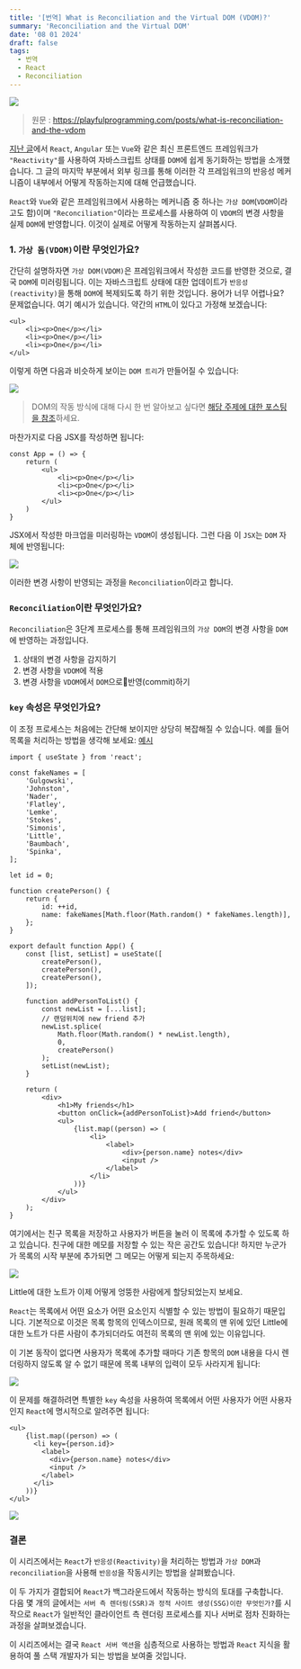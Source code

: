 ```yaml
---
title: '[번역] What is Reconciliation and the Virtual DOM (VDOM)?'
summary: 'Reconciliation and the Virtual DOM'
date: '08 01 2024'
draft: false
tags:
  - 번역
  - React
  - Reconciliation
---
```


![](https://playfulprogramming.com/generated/what-is-reconciliation-and-the-vdom.twitter-preview.jpg)

> 원문 : https://playfulprogramming.com/posts/what-is-reconciliation-and-the-vdom

[지난 글](https://danlog.vercel.app/blog/what-is-reactivity)에서 `React`, `Angular` 또는 `Vue`와 같은 최신 프론트엔드 프레임워크가 `"Reactivity"`를 사용하여 자바스크립트 상태를 `DOM`에 쉽게 동기화하는 방법을 소개했습니다. 그 글의 마지막 부분에서 외부 링크를 통해 이러한 각 프레임워크의 반응성 메커니즘이 내부에서 어떻게 작동하는지에 대해 언급했습니다.

`React`와 `Vue`와 같은 프레임워크에서 사용하는 메커니즘 중 하나는 `가상 DOM`(`VDOM`이라고도 함)이며 `"Reconciliation"`이라는 프로세스를 사용하여 이 `VDOM`의 변경 사항을 실제 `DOM`에 반영합니다. 이것이 실제로 어떻게 작동하는지 살펴봅시다.

### 1. `가상 돔(VDOM)`이란 무엇인가요?

간단히 설명하자면 `가상 DOM(VDOM)`은 프레임워크에서 작성한 코드를 반영한 것으로, 결국 `DOM`에 미러링됩니다. 이는 자바스크립트 상태에 대한 업데이트가 `반응성(reactivity)`을 통해 `DOM`에 복제되도록 하기 위한 것입니다. 용어가 너무 어렵나요? 문제없습니다. 여기 예시가 있습니다. 약간의 `HTML`이 있다고 가정해 보겠습니다:

```tsx
<ul>
	<li><p>One</p></li>
	<li><p>One</p></li>
	<li><p>One</p></li>
</ul>
```

이렇게 하면 다음과 비슷하게 보이는 `DOM 트리`가 만들어질 수 있습니다:

![](https://playfulprogramming.com/content/crutchcorn/collections/react-beyond-the-render/posts/what-is-reconciliation-and-the-vdom/dom.svg)


>DOM의 작동 방식에 대해 다시 한 번 알아보고 싶다면 [해당 주제에 대한 포스팅을 참조](https://playfulprogramming.com/posts/understanding-the-dom)하세요.

마찬가지로 다음 JSX를 작성하면 됩니다:

```tsx
const App = () => {
	return (
		<ul>
			<li><p>One</p></li>
			<li><p>One</p></li>
			<li><p>One</p></li>
		</ul>
	)
}
```

JSX에서 작성한 마크업을 미러링하는 `VDOM`이 생성됩니다. 그런 다음 이 `JSX`는 `DOM` 자체에 반영됩니다:

![](https://playfulprogramming.com/content/crutchcorn/collections/react-beyond-the-render/posts/what-is-reconciliation-and-the-vdom/vdom-vs-dom.svg)

이러한 변경 사항이 반영되는 과정을 `Reconciliation`이라고 합니다.


### `Reconciliation`이란 무엇인가요?

`Reconciliation`은 3단계 프로세스를 통해 프레임워크의 `가상 DOM`의 변경 사항을 `DOM`에 반영하는 과정입니다. 

1. 상태의 변경 사항을 감지하기
2. 변경 사항을 `VDOM`에 적용
3. 변경 사항을 `VDOM`에서 `DOM`으로반영(commit)하기


### `key` 속성은 무엇인가요?

이 조정 프로세스는 처음에는 간단해 보이지만 상당히 복잡해질 수 있습니다. 예를 들어 목록을 처리하는 방법을 생각해 보세요: [예시](https://stackblitz.com/github/playfulprogramming/playfulprogramming/tree/main/content/crutchcorn/collections/react-beyond-the-render/posts/what-is-reconciliation-and-the-vdom/react-list-key?template=node&embed=1&file=src%2Fmain.jsx)

```tsx
import { useState } from 'react';

const fakeNames = [
	'Gulgowski',
	'Johnston',
	'Nader',
	'Flatley',
	'Lemke',
	'Stokes',
	'Simonis',
	'Little',
	'Baumbach',
	'Spinka',
];

let id = 0;

function createPerson() {
	return {
		id: ++id,
		name: fakeNames[Math.floor(Math.random() * fakeNames.length)],
	};
}

export default function App() {
	const [list, setList] = useState([
		createPerson(),
		createPerson(),
		createPerson(),
	]);
	
	function addPersonToList() {
		const newList = [...list];
		// 랜덤위치에 new friend 추가
		newList.splice(
			Math.floor(Math.random() * newList.length),
			0,
			createPerson()
		);
		setList(newList);
	}
	
	return (
		<div>
			<h1>My friends</h1>
			<button onClick={addPersonToList}>Add friend</button>
			<ul>
				{list.map((person) => (
					<li>
						<label>
							<div>{person.name} notes</div>
							<input />
						</label>
					</li>
				))}
			</ul>
		</div>
	);
}
```


여기에서는 친구 목록을 저장하고 사용자가 버튼을 눌러 이 목록에 추가할 수 있도록 하고 있습니다. 친구에 대한 메모를 저장할 수 있는 작은 공간도 있습니다! 하지만 누군가가 목록의 시작 부분에 추가되면 그 메모는 어떻게 되는지 주목하세요:

![](https://i.imgur.com/IK9ywlR.gif)


Little에 대한 노트가 이제 어떻게 엉뚱한 사람에게 할당되었는지 보세요. 

`React`는 목록에서 어떤 요소가 어떤 요소인지 식별할 수 있는 방법이 필요하기 때문입니다. 기본적으로 이것은 목록 항목의 인덱스이므로, 원래 목록의 맨 위에 있던 Little에 대한 노트가 다른 사람이 추가되더라도 여전히 목록의 맨 위에 있는 이유입니다. 

이 기본 동작이 없다면 사용자가 목록에 추가할 때마다 기존 항목의 `DOM` 내용을 다시 렌더링하지 않도록 알 수 없기 때문에 목록 내부의 입력이 모두 사라지게 됩니다:

![](https://playfulprogramming.com/content/crutchcorn/collections/react-beyond-the-render/posts/what-is-reconciliation-and-the-vdom/render_without_keys.svg)

이 문제를 해결하려면 특별한 `key` 속성을 사용하여 목록에서 어떤 사용자가 어떤 사용자인지 `React`에 명시적으로 알려주면 됩니다:

```tsx
<ul>
    {list.map((person) => (
      <li key={person.id}>
        <label>
          <div>{person.name} notes</div>
          <input />
        </label>
      </li>
    ))}
</ul>
```


![](https://playfulprogramming.com/content/crutchcorn/collections/react-beyond-the-render/posts/what-is-reconciliation-and-the-vdom/render_with_keys.svg)


### 결론

이 시리즈에서는 `React`가 `반응성(Reactivity)`을 처리하는 방법과 `가상 DOM`과 `reconciliation`을 사용해 `반응성`을 작동시키는 방법을 살펴봤습니다. 

이 두 가지가 결합되어 `React`가 백그라운드에서 작동하는 방식의 토대를 구축합니다. 다음 몇 개의 글에서는 `서버 측 렌더링(SSR)과 정적 사이트 생성(SSG)이란 무엇인가?`를 시작으로 `React`가 일반적인 클라이언트 측 렌더링 프로세스를 지나 서버로 점차 진화하는 과정을 살펴보겠습니다. 

이 시리즈에서는 결국 `React 서버 액션`을 심층적으로 사용하는 방법과 `React` 지식을 활용하여 풀 스택 개발자가 되는 방법을 보여줄 것입니다.

